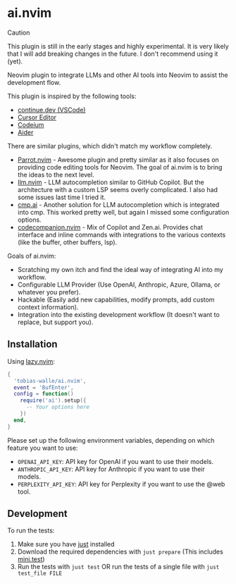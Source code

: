 # ai.nvim

> [!CAUTION]
> This plugin is still in the early stages and highly experimental.
> It is very likely that I will add breaking changes in the future.
> I don't recommend using it (yet).

Neovim plugin to integrate LLMs and other AI tools into Neovim to assist the development flow.

This plugin is inspired by the following tools:

- [continue.dev (VSCode)](https://www.continue.dev/)
- [Cursor Editor](https://www.cursor.com/)
- [Codeium](https://codeium.com/)
- [Aider](https://aider.chat)

There are similar plugins, which didn't match my workflow completely.

- [Parrot.nvim](https://github.com/frankroeder/parrot.nvim) - Awesome plugin and pretty similar as it also focuses on providing code editing tools for Neovim. The goal of ai.nvim is to bring the ideas to the next level.
- [llm.nvim](https://github.com/huggingface/llm.nvim) - LLM autocompletion similar to GitHub Copilot. But the architecture with a custom LSP seems overly complicated. I also had some issues last time I tried it.
- [cmp.ai](https://github.com/tzachar/cmp-ai) - Another solution for LLM autocompletion which is integrated into cmp. This worked pretty well, but again I missed some configuration options.
- [codecompanion.nvim](https://github.com/olimorris/codecompanion.nvim) - Mix of Copilot and Zen.ai. Provides chat interface and inline commands with integrations to the various contexts (like the buffer, other buffers, lsp).

Goals of ai.nvim:

- Scratching my own itch and find the ideal way of integrating AI into my workflow.
- Configurable LLM Provider (Use OpenAI, Anthropic, Azure, Ollama, or whatever you prefer).
- Hackable (Easily add new capabilities, modify prompts, add custom context information).
- Integration into the existing development workflow (It doesn't want to replace, but support you).

## Installation

Using [lazy.nvim](https://lazy.folke.io/):

```lua
{
  'tobias-walle/ai.nvim',
  event = 'BufEnter',
  config = function()
    require('ai').setup({
      -- Your options here
    })
  end,
}
```

Please set up the following environment variables, depending on which feature you want to use:

- `OPENAI_API_KEY`: API key for OpenAI if you want to use their models.
- `ANTHROPIC_API_KEY`: API key for Anthropic if you want to use their models.
- `PERPLEXITY_API_KEY`: API key for Perplexity if you want to use the @web tool.

## Development

To run the tests:

1. Make sure you have [just](https://github.com/casey/just) installed
2. Download the required dependencies with `just prepare` (This includes [mini.test](https://github.com/echasnovski/mini.nvim/blob/main/TESTING.md))
3. Run the tests with `just test` OR run the tests of a single file with `just test_file FILE`
